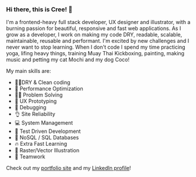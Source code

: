 ### Hi there, this is Cree! 🦄

I'm a frontend-heavy full stack developer, UX designer and illustrator, with a burning passion for beautiful, responsive and fast web applications. As I grow as a developer, I work on making my code DRY, readable, scalable, maintainable, reusable and performant. I'm excited by new challenges and I never want to stop learning.
When I don't code I spend my time practicing yoga, lifing heavy things, training Muay Thai Kickboxing, painting, making music and petting my cat Mochi and my dog Coco!

My main skills are: 
- 👕✨DRY & Clean coding
- 🚀 Performance Optimization
- 👩‍🔬 Problem Solving
- 📐 UX Prototyping
- 🐛 Debugging
- 👌 Site Reliability
- 💻 System Management
- 🧪 Test Driven Development
- 🥞 NoSQL / SQL Databases
- 🔥 Extra Fast Learning
- 🎨 Raster/Vector Illustration
- 🙏 Teamwork

Check out my [portfolio site](https://cristinalester.rocks/) and my [LinkedIn profile](https://www.linkedin.com/in/cristinalesterrocks/)!



